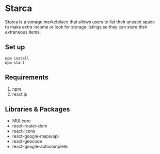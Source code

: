 # Starca
Starca is a storage marketplace that allows users to list their unused space to make extra income or look for storage listings so they can store their extraneous items.

## Set up
```
npm install
npm start
```

## Requirements
1. npm
2. react.js

## Libraries & Packages
- MUI core
- react-router-dom
- react-icons
- react-google-maps/api
- react-geocode
- react-google-autocomplete